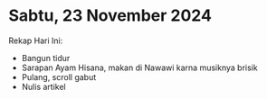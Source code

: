 # Sabtu, 23 November 2024

Rekap Hari Ini:

- Bangun tidur
- Sarapan Ayam Hisana, makan di Nawawi karna musiknya brisik
- Pulang, scroll gabut
- Nulis artikel
